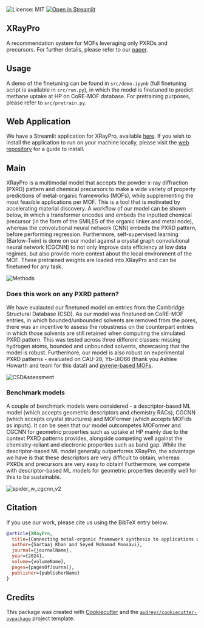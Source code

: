 ![License: MIT](https://img.shields.io/badge/License-MIT-yellow.svg)
[![Open in Streamlit](https://img.shields.io/badge/Streamlit-Open%20in%20Streamlit-brightgreen)](https://<streamlit-link>)

## XRayPro

A recommendation system for MOFs leveraging only PXRDs and precursors. For further details, please refer to our [paper](URL). 

## Usage
A demo of the finetuning can be found in ```src/demo.ipynb``` (full finetuning script is available in ```src/run.py```), in which the model is finetuned to predict methane uptake at HP on CoRE-MOF database. For pretraining purposes, please refer to ```src/pretrain.py```. 

## Web Application
We have a Streamlit application for XRayPro, available [here](URL). If you wish to install the application to run on your machine locally, please visit the [web repository](https://github.com/AI4ChemS/xraypro-web/tree/main) for a guide to install.

## Main

XRayPro is a multimodal model that accepts the powder x-ray diffraction (PXRD) pattern and chemical precursors to make a wide variety of property predictions of metal-organic frameworks (MOFs), while supplementing the most feasible applications per MOF. This is a tool that is motivated by accelerating material discovery. A workflow of our model can be shown below, in which a transformer encodes and embeds the inputted chemical precursor (in the form of the SMILES of the organic linker and metal node), whereas the convolutional neural network (CNN) embeds the PXRD pattern, before performing regression. Furthermore, self-supervised learning (Barlow-Twin) is done on our model against a crystal graph convolutional neural network (CGCNN) to not only improve data efficiency at low data regimes, but also provide more context about the local environment of the MOF. These pretrained weights are loaded into XRayPro and can be finetuned for any task. 

![Methods](https://github.com/user-attachments/assets/72b4d3fc-74bb-4d7f-8ca3-f559f8dfdde0)

### Does this work on any PXRD pattern?

We have evalauted our finetuned model on entries from the Cambridge Structural Database (CSD). As our model was finetuned on CoRE-MOF entries, in which bounded/unbounded solvents are removed from the pores, there was an incentive to assess the robustness on the counterpart entries in which those solvents are still retained when computing the simulated PXRD pattern. This was tested across three different classes: missing hydrogen atoms, bounded and unbounded solvents, showcasing that the model is robust. Furthermore, our model is also robust on experimental PXRD patterns - evaluated on CAU-28, Yb-UiO66 (thank you Ashlee Howarth and team for this data!) and [pyrene-based MOFs](https://pubs.acs.org/doi/full/10.1021/acsami.4c05527).

![CSDAssessment](https://github.com/user-attachments/assets/2598f2f3-04bf-4c2e-b320-5ba25f7e288a)

### Benchmark models

A couple of benchmark models were considered - a descriptor-based ML model (which accepts geometric descriptors and chemistry RACs), CGCNN (which accepts crystal structures) and MOFormer (which accepts MOFids as inputs). It can be seen that our model outcompetes MOFormer and CGCNN for geometric properties such as uptake at HP mainly due to the context PXRD patterns provides, alongside competing well against the chemistry-reliant and electronic properties such as band gap. While the descriptor-based ML model generally outperforms XRayPro, the advantage we have is that these descriptors are very difficult to obtain, whereas PXRDs and precursors are very easy to obtain! Furthermore, we compete with descriptor-based ML models for geometric properties decently well for this to be sustainable.

![spider_w_cgcnn_v2](https://github.com/user-attachments/assets/cc690a38-6856-49b9-87e3-111344343148)

## Citation

If you use our work, please cite us using the BibTeX entry below.

```bibtex
@article{XRayPro,
  title={Connecting metal-organic framework synthesis to applications with a self-supervised multimodal model},
  author={Sartaaj Khan and Seyed Mohamad Moosavi},
  journal={journalName},
  year={2024},
  volume={volumeName},
  pages={pagesOfJournal},
  publisher={publisherName}
}
```

## Credits

This package was created with [Cookiecutter](https://github.com/audreyr/cookiecutter) and the [`audreyr/cookiecutter-pypackage`](https://github.com/audreyr/cookiecutter-pypackage) project template.

